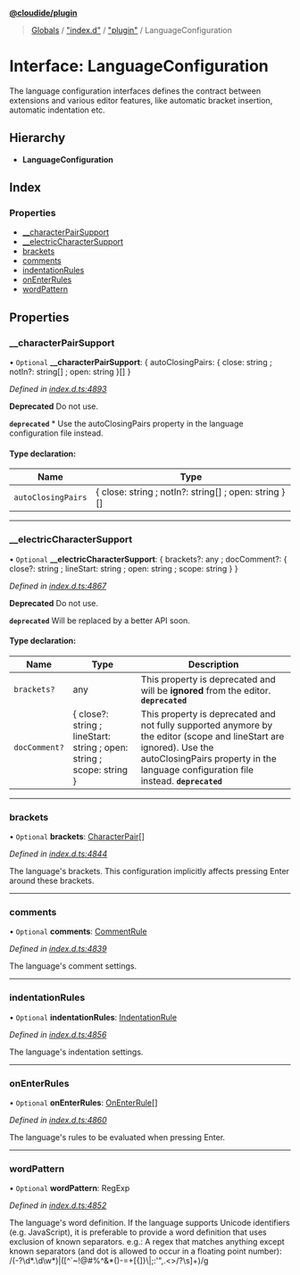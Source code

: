 **[@cloudide/plugin](../README.md)**

> [Globals](../README.md) / ["index.d"](../modules/_index_d_.md) / ["plugin"](../modules/_index_d_._plugin_.md) / LanguageConfiguration

# Interface: LanguageConfiguration

The language configuration interfaces defines the contract between extensions
and various editor features, like automatic bracket insertion, automatic indentation etc.

## Hierarchy

* **LanguageConfiguration**

## Index

### Properties

* [\_\_characterPairSupport](_index_d_._plugin_.languageconfiguration.md#__characterpairsupport)
* [\_\_electricCharacterSupport](_index_d_._plugin_.languageconfiguration.md#__electriccharactersupport)
* [brackets](_index_d_._plugin_.languageconfiguration.md#brackets)
* [comments](_index_d_._plugin_.languageconfiguration.md#comments)
* [indentationRules](_index_d_._plugin_.languageconfiguration.md#indentationrules)
* [onEnterRules](_index_d_._plugin_.languageconfiguration.md#onenterrules)
* [wordPattern](_index_d_._plugin_.languageconfiguration.md#wordpattern)

## Properties

### \_\_characterPairSupport

• `Optional` **\_\_characterPairSupport**: { autoClosingPairs: { close: string ; notIn?: string[] ; open: string  }[]  }

*Defined in [index.d.ts:4893](https://github.com/shuyaqian/cloudide-plugin-api/blob/9d985be/index.d.ts#L4893)*

**Deprecated** Do not use.

**`deprecated`** * Use the autoClosingPairs property in the language configuration file instead.

#### Type declaration:

Name | Type |
------ | ------ |
`autoClosingPairs` | { close: string ; notIn?: string[] ; open: string  }[] |

___

### \_\_electricCharacterSupport

• `Optional` **\_\_electricCharacterSupport**: { brackets?: any ; docComment?: { close?: string ; lineStart: string ; open: string ; scope: string  }  }

*Defined in [index.d.ts:4867](https://github.com/shuyaqian/cloudide-plugin-api/blob/9d985be/index.d.ts#L4867)*

**Deprecated** Do not use.

**`deprecated`** Will be replaced by a better API soon.

#### Type declaration:

Name | Type | Description |
------ | ------ | ------ |
`brackets?` | any | This property is deprecated and will be **ignored** from the editor.  **`deprecated`**   |
`docComment?` | { close?: string ; lineStart: string ; open: string ; scope: string  } | This property is deprecated and not fully supported anymore by the editor (scope and lineStart are ignored). Use the autoClosingPairs property in the language configuration file instead.  **`deprecated`**   |

___

### brackets

• `Optional` **brackets**: [CharacterPair](../modules/_index_d_._plugin_.md#characterpair)[]

*Defined in [index.d.ts:4844](https://github.com/shuyaqian/cloudide-plugin-api/blob/9d985be/index.d.ts#L4844)*

The language's brackets.
This configuration implicitly affects pressing Enter around these brackets.

___

### comments

• `Optional` **comments**: [CommentRule](_index_d_._plugin_.commentrule.md)

*Defined in [index.d.ts:4839](https://github.com/shuyaqian/cloudide-plugin-api/blob/9d985be/index.d.ts#L4839)*

The language's comment settings.

___

### indentationRules

• `Optional` **indentationRules**: [IndentationRule](_index_d_._plugin_.indentationrule.md)

*Defined in [index.d.ts:4856](https://github.com/shuyaqian/cloudide-plugin-api/blob/9d985be/index.d.ts#L4856)*

The language's indentation settings.

___

### onEnterRules

• `Optional` **onEnterRules**: [OnEnterRule](_index_d_._plugin_.onenterrule.md)[]

*Defined in [index.d.ts:4860](https://github.com/shuyaqian/cloudide-plugin-api/blob/9d985be/index.d.ts#L4860)*

The language's rules to be evaluated when pressing Enter.

___

### wordPattern

• `Optional` **wordPattern**: RegExp

*Defined in [index.d.ts:4852](https://github.com/shuyaqian/cloudide-plugin-api/blob/9d985be/index.d.ts#L4852)*

The language's word definition.
If the language supports Unicode identifiers (e.g. JavaScript), it is preferable
to provide a word definition that uses exclusion of known separators.
e.g.: A regex that matches anything except known separators (and dot is allowed to occur in a floating point number):
  /(-?\d*\.\d\w*)|([^\`\~\!\@\#\%\^\&\*\(\)\-\=\+\[\{\]\}\\\|\;\:\'\"\,\.\<\>\/\?\s]+)/g
